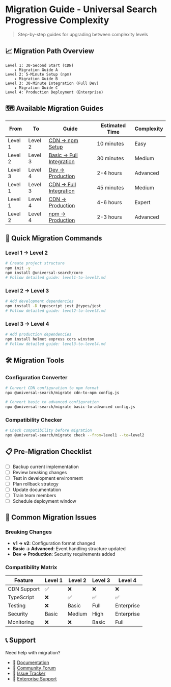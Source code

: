 # Migration Guide - Universal Search Progressive Complexity

> Step-by-step guides for upgrading between complexity levels

## 📈 Migration Path Overview

```
Level 1: 30-Second Start (CDN)
    ↓ Migration Guide A
Level 2: 5-Minute Setup (npm)
    ↓ Migration Guide B  
Level 3: 30-Minute Integration (Full Dev)
    ↓ Migration Guide C
Level 4: Production Deployment (Enterprise)
```

## 🗺️ Available Migration Guides

| From | To | Guide | Estimated Time | Complexity |
|------|----|----|----------------|------------|
| Level 1 | Level 2 | [CDN → npm Setup](./level1-to-level2.md) | 10 minutes | Easy |
| Level 2 | Level 3 | [Basic → Full Integration](./level2-to-level3.md) | 30 minutes | Medium |
| Level 3 | Level 4 | [Dev → Production](./level3-to-level4.md) | 2-4 hours | Advanced |
| Level 1 | Level 3 | [CDN → Full Integration](./level1-to-level3.md) | 45 minutes | Medium |
| Level 1 | Level 4 | [CDN → Production](./level1-to-level4.md) | 4-6 hours | Expert |
| Level 2 | Level 4 | [npm → Production](./level2-to-level4.md) | 2-3 hours | Advanced |

## 🔄 Quick Migration Commands

### Level 1 → Level 2
```bash
# Create project structure
npm init -y
npm install @universal-search/core
# Follow detailed guide: level1-to-level2.md
```

### Level 2 → Level 3
```bash
# Add development dependencies
npm install -D typescript jest @types/jest
# Follow detailed guide: level2-to-level3.md
```

### Level 3 → Level 4
```bash
# Add production dependencies
npm install helmet express cors winston
# Follow detailed guide: level3-to-level4.md
```

## 🛠️ Migration Tools

### Configuration Converter
```bash
# Convert CDN configuration to npm format
npx @universal-search/migrate cdn-to-npm config.js

# Convert basic to advanced configuration
npx @universal-search/migrate basic-to-advanced config.js
```

### Compatibility Checker
```bash
# Check compatibility before migration
npx @universal-search/migrate check --from=level1 --to=level2
```

## 📋 Pre-Migration Checklist

- [ ] Backup current implementation
- [ ] Review breaking changes
- [ ] Test in development environment
- [ ] Plan rollback strategy
- [ ] Update documentation
- [ ] Train team members
- [ ] Schedule deployment window

## 🔧 Common Migration Issues

### Breaking Changes
- **v1 → v2**: Configuration format changed
- **Basic → Advanced**: Event handling structure updated
- **Dev → Production**: Security requirements added

### Compatibility Matrix
| Feature | Level 1 | Level 2 | Level 3 | Level 4 |
|---------|---------|---------|---------|---------|
| CDN Support | ✅ | ❌ | ❌ | ❌ |
| TypeScript | ❌ | ✅ | ✅ | ✅ |
| Testing | ❌ | Basic | Full | Enterprise |
| Security | Basic | Medium | High | Enterprise |
| Monitoring | ❌ | ❌ | Basic | Full |

## 📞 Support

Need help with migration?
- 📖 [Documentation](../docs/)
- 💬 [Community Forum](https://github.com/universal-search/discussions)
- 🐛 [Issue Tracker](https://github.com/universal-search/issues)
- 📧 [Enterprise Support](mailto:enterprise@universal-search.dev)